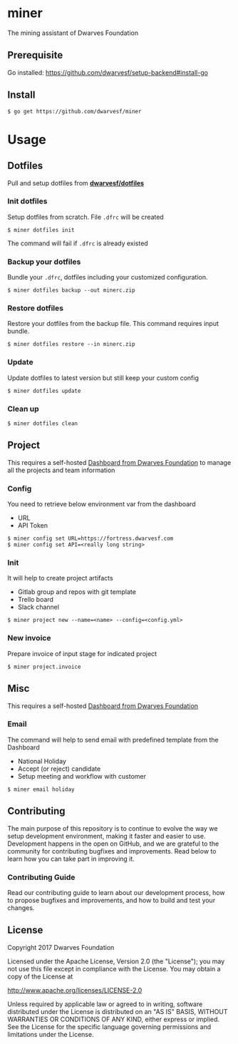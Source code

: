 # miner
The mining assistant of Dwarves Foundation

## Prerequisite

Go installed: https://github.com/dwarvesf/setup-backend#install-go

## Install

```
$ go get https://github.com/dwarvesf/miner
```

# Usage

## Dotfiles

Pull and setup dotfiles from [**dwarvesf/dotfiles**](https://github.com/dwarvesf/dotfiles)

### Init dotfiles

Setup dotfiles from scratch. File `.dfrc` will be created 

```
$ miner dotfiles init
```

The command will fail if `.dfrc` is already existed

### Backup your dotfiles

Bundle your `.dfrc`, dotfiles including your customized configuration. 

```
$ miner dotfiles backup --out minerc.zip
```

### Restore dotfiles

Restore your dotfiles from the backup file. This command requires input bundle. 

```
$ miner dotfiles restore --in minerc.zip
```

### Update

Update dotfiles to latest version but still keep your custom config

```
$ miner dotfiles update
```

### Clean up

```
$ miner dotfiles clean
```

## Project

This requires a self-hosted [Dashboard from Dwarves Foundation](https://github.com/dwarvesf/fortress) to manage all the projects and team information

### Config

You need to retrieve below environment var from the dashboard

- URL
- API Token

```
$ miner config set URL=https://fortress.dwarvesf.com
$ miner config set API=<really long string>
```

### Init

It will help to create project artifacts

- Gitlab group and repos with git template
- Trello board
- Slack channel

```
$ miner project new --name=<name> --config=<config.yml>
```

### New invoice

Prepare invoice of input stage for indicated project

```
$ miner project.invoice 
```

## Misc

This requires a self-hosted [Dashboard from Dwarves Foundation](https://github.com/dwarvesf/fortress)

### Email

The command will help to send email with predefined template from the Dashboard

- National Holiday
- Accept (or reject) candidate
- Setup meeting and workflow with customer

```
$ miner email holiday
```

## Contributing

The main purpose of this repository is to continue to evolve the way we setup development environment, making it faster and easier to use. Development happens in the open on GitHub, and we are grateful to the community for contributing bugfixes and improvements. Read below to learn how you can take part in improving it.

### Contributing Guide

Read our contributing guide to learn about our development process, how to propose bugfixes and improvements, and how to build and test your changes.

## License

Copyright 2017 Dwarves Foundation

Licensed under the Apache License, Version 2.0 (the "License"); you may not use this file except in compliance with the License. You may obtain a copy of the License at

http://www.apache.org/licenses/LICENSE-2.0

Unless required by applicable law or agreed to in writing, software distributed under the License is distributed on an "AS IS" BASIS, WITHOUT WARRANTIES OR CONDITIONS OF ANY KIND, either express or implied. See the License for the specific language governing permissions and limitations under the License.
